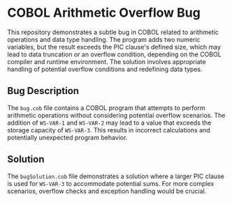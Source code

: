 # COBOL Arithmetic Overflow Bug

This repository demonstrates a subtle bug in COBOL related to arithmetic operations and data type handling.  The program adds two numeric variables, but the result exceeds the PIC clause's defined size, which may lead to data truncation or an overflow condition, depending on the COBOL compiler and runtime environment. The solution involves appropriate handling of potential overflow conditions and redefining data types. 

## Bug Description

The `bug.cob` file contains a COBOL program that attempts to perform arithmetic operations without considering potential overflow scenarios. The addition of `WS-VAR-1` and `WS-VAR-2` may lead to a value that exceeds the storage capacity of `WS-VAR-3`. This results in incorrect calculations and potentially unexpected program behavior. 

## Solution

The `bugSolution.cob` file demonstrates a solution where a larger PIC clause is used for `WS-VAR-3` to accommodate potential sums.  For more complex scenarios, overflow checks and exception handling would be crucial.